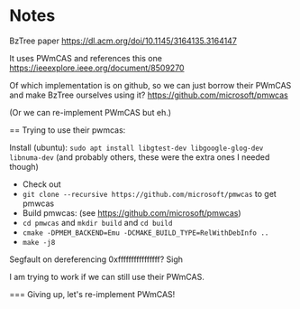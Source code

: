 # Notes

BzTree paper https://dl.acm.org/doi/10.1145/3164135.3164147

It uses PWmCAS and references this one https://ieeexplore.ieee.org/document/8509270

Of which implementation is on github, so we can just borrow their PWmCAS and make BzTree ourselves using it? https://github.com/microsoft/pmwcas

(Or we can re-implement PWmCAS but eh.)

== Trying to use their pwmcas:

Install (ubuntu): `sudo apt install libgtest-dev libgoogle-glog-dev libnuma-dev` (and probably others, these were the extra ones I needed though)

* Check out
* `git clone --recursive https://github.com/microsoft/pmwcas` to get pmwcas
* Build pmwcas: (see https://github.com/microsoft/pmwcas)
* `cd pmwcas` and `mkdir build` and `cd build`
* `cmake -DPMEM_BACKEND=Emu -DCMAKE_BUILD_TYPE=RelWithDebInfo ..`
* `make -j8`

Segfault on dereferencing 0xffffffffffffffff? Sigh

I am trying to work if we can still use their PWmCAS.

=== Giving up, let's re-implement PWmCAS!


